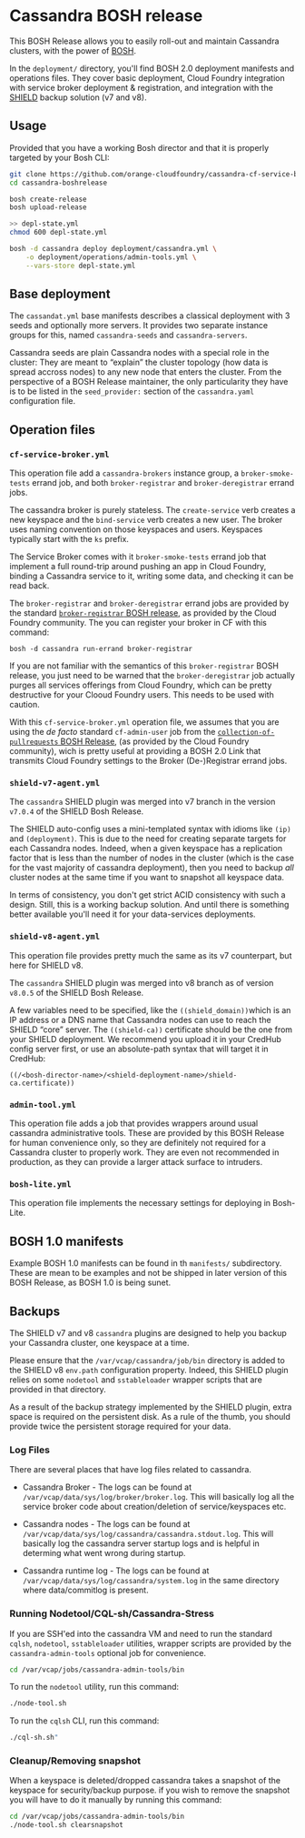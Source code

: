 Cassandra BOSH release
======================

This BOSH Release allows you to easily roll-out and maintain Cassandra
clusters, with the power of [BOSH](https://bosh.io).

In the `deployment/` directory, you'll find BOSH 2.0 deployment manifests and
operations files. They cover basic deployment, Cloud Foundry integration with
service broker deployment & registration, and integration with the
[SHIELD](https://shieldproject.io/) backup solution (v7 and v8).


## Usage

Provided that you have a working Bosh director and that it is properly
targeted by your Bosh CLI:

```bash
git clone https://github.com/orange-cloudfoundry/cassandra-cf-service-boshrelease.git cassandra-boshrelease
cd cassandra-boshrelease

bosh create-release
bosh upload-release

>> depl-state.yml
chmod 600 depl-state.yml

bosh -d cassandra deploy deployment/cassandra.yml \
    -o deployment/operations/admin-tools.yml \
    --vars-store depl-state.yml
```

## Base deployment

The `cassandat.yml` base manifests describes a classical deployment with 3
seeds and optionally more servers. It provides two separate instance groups
for this, named `cassandra-seeds` and `cassandra-servers`.

Cassandra seeds are plain Cassandra nodes with a special role in the cluster:
They are meant to “explain” the cluster topology (how data is spread accross
nodes) to any new node that enters the cluster. From the perspective of a BOSH
Release maintainer, the only particularity they have is to be listed in the
`seed_provider:` section of the `cassandra.yaml` configuration file.


## Operation files

### `cf-service-broker.yml`

This operation file add a `cassandra-brokers` instance group, a `broker-smoke-
tests` errand job, and both `broker-registrar` and `broker-deregistrar` errand
jobs.

The cassandra broker is purely stateless. The `create-service` verb creates a
new keyspace and the `bind-service` verb creates a new user. The broker uses
naming convention on those keyspaces and users. Keyspaces typically start with
the `ks` prefix.

The Service Broker comes with it `broker-smoke-tests` errand job that
implement a full round-trip around pushing an app in Cloud Foundry, binding a
Cassandra service to it, writing some data, and checking it can be read back.

The `broker-registrar` and `broker-deregistrar` errand jobs are provided by
the standard
[`broker-registrar` BOSH release](https://github.com/cloudfoundry-community/broker-registrar-boshrelease),
as provided by the Cloud Foundry community. The you can register your broker
in CF with this command:

```
bosh -d cassandra run-errand broker-registrar
```

If you are not familiar with the semantics of this `broker-registrar` BOSH
release, you just need to be warned that the `broker-deregistrar` job actually
purges all services offerings from Cloud Foundry, which can be pretty
destructive for your Clooud Foundry users. This needs to be used with caution.

With this `cf-service-broker.yml` operation file, we assumes that you are
using the *de facto* standard `cf-admin-user` job from the
[`collection-of-pullrequests` BOSH Release](https://github.com/cloudfoundry-community/collection-of-pullrequests-boshrelease),
(as provided by the Cloud Foundry community), wich is pretty useful at
providing a BOSH 2.0 Link that transmits Cloud Foundry settings to the Broker
(De-)Registrar errand jobs.


### `shield-v7-agent.yml`

The `cassandra` SHIELD plugin was merged into v7 branch in the version
`v7.0.4` of the SHIELD Bosh Release.

The SHIELD auto-config uses a mini-templated syntax with idioms like `(ip)`
and `(deployment)`. This is due to the need for creating separate targets for
each Cassandra nodes. Indeed, when a given keyspace has a replication factor
that is less than the number of nodes in the cluster (which is the case for
the vast majority of cassandra deployment), then you need to backup *all*
cluster nodes at the same time if you want to snapshot all keyspace data.

In terms of consistency, you don't get strict ACID consistency with such a
design. Still, this is a working backup solution. And until there is something
better available you'll need it for your data-services deployments.


### `shield-v8-agent.yml`

This operation file provides pretty much the same as its v7 counterpart, but
here for SHIELD v8.

The `cassandra` SHIELD plugin was merged into v8 branch as of version
`v8.0.5` of the SHIELD Bosh Release.

A few variables need to be specified, like the `((shield_domain))`which is an
IP address or a DNS name that Cassandra nodes can use to reach the SHIELD
“core” server. The `((shield-ca))` certificate should be the one from your
SHIELD deployment. We recommend you upload it in your CredHub config server
first, or use an absolute-path syntax that will target it in CredHub:

```
((/<bosh-director-name>/<shield-deployment-name>/shield-ca.certificate))
```


### `admin-tool.yml`

This operation file adds a job that provides wrappers around usual cassandra
administrative tools. These are provided by this BOSH Release for human
convenience only, so they are definitely not required for a Cassandra cluster
to properly work. They are even not recommended in production, as they can
provide a larger attack surface to intruders.


### `bosh-lite.yml`

This operation file implements the necessary settings for deploying in Bosh-Lite.


## BOSH 1.0 manifests

Example BOSH 1.0 manifests can be found in th `manifests/` subdirectory. These
are mean to be examples and not be shipped in later version of this BOSH
Release, as BOSH 1.0 is being sunet.


## Backups

The SHIELD v7 and v8 `cassandra` plugins are designed to help you backup your
Cassandra cluster, one keyspace at a time.

Please ensure that the `/var/vcap/cassandra/job/bin` directory is added to the
SHIELD v8 `env.path` configuration property. Indeed, this SHIELD plugin relies
on some `nodetool` and `sstableloader` wrapper scripts that are provided in
that directory.

As a result of the backup strategy implemented by the SHIELD plugin, extra
space is required on the persistent disk. As a rule of the thumb, you should
provide twice the persistent storage required for your data.


### Log Files

There are several places that have log files related to cassandra.

- Cassandra Broker - The logs can be found at
  `/var/vcap/data/sys/log/broker/broker.log`. This will basically log all the
  service broker code about creation/deletion of service/keyspaces etc.

- Cassandra nodes - The logs can be found at
  `/var/vcap/data/sys/log/cassandra/cassandra.stdout.log`. This will basically
  log the cassandra server startup logs and is helpful in determing what went
  wrong during startup.

- Cassandra runtime log - The logs can be found at
  `/var/vcap/data/sys/log/cassandra/system.log` in the same directory where
  data/commitlog is present.


### Running Nodetool/CQL-sh/Cassandra-Stress

If you are SSH'ed into the cassandra VM and need to run the standard `cqlsh`,
`nodetool`, `sstableloader` utilities, wrapper scripts are provided by the
`cassandra-admin-tools` optional job for convenience.

```bash
cd /var/vcap/jobs/cassandra-admin-tools/bin
```

To run the `nodetool` utility, run this command:

```bash
./node-tool.sh
```

To run the `cqlsh` CLI, run this command:

```bash
./cql-sh.sh"
```


### Cleanup/Removing snapshot

When a keyspace is deleted/dropped cassandra takes a snapshot of the keyspace
for security/backup purpose. if you wish to remove the snapshot you will have
to do it manually by running this command:

```bash
cd /var/vcap/jobs/cassandra-admin-tools/bin
./node-tool.sh clearsnapshot
```

